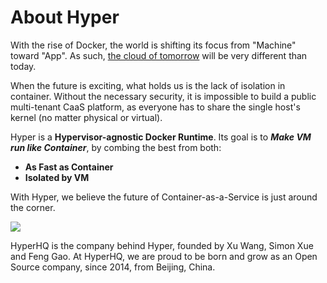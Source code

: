 # About Hyper

With the rise of Docker, the world is shifting its focus from "Machine" toward "App". As such, [the cloud of tomorrow](http://www.ibuildthecloud.com/blog/2014/08/19/containers-as-a-service-caas-is-the-cloud-operating-system/) will be very different than today.

When the future is exciting, what holds us is the lack of isolation in container. Without the necessary security, it is impossible to build a public multi-tenant CaaS platform, as everyone has to share the single host's kernel (no matter physical or virtual).

Hyper is a **Hypervisor-agnostic Docker Runtime**. Its goal is to ***Make VM run like Container***, by combing the best from both:

- **As Fast as Container**
- **Isolated by VM**

With Hyper, we believe the future of Container-as-a-Service is just around the corner.

![](https://trello-attachments.s3.amazonaws.com/552ba9ad83b51945d06ef23b/940x238/9e7346bfd21bc756361c70d8397e76f2/upload_2015-04-13_at_7.58.15_pm.png)

HyperHQ is the company behind Hyper, founded by Xu Wang, Simon Xue and Feng Gao. At HyperHQ, we are proud to be born and grow as an Open Source company, since 2014, from Beijing, China.
